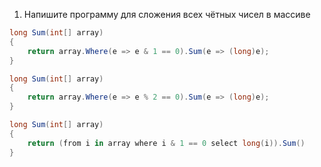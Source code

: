 1. Напишите программу для сложения всех чётных чисел в массиве
```c#
long Sum(int[] array)
{
    return array.Where(e => e & 1 == 0).Sum(e => (long)e);
}

long Sum(int[] array)
{
    return array.Where(e => e % 2 == 0).Sum(e => (long)e);
}

long Sum(int[] array)
{
    return (from i in array where i & 1 == 0 select long(i)).Sum()
}


```